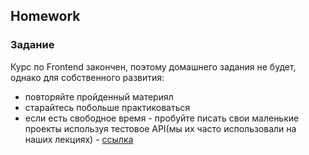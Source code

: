 ## Homework

### Задание

Курс по Frontend закончен, поэтому домашнего задания не будет, однако для собственного развития:

- повторяйте пройденный материял
- старайтесь побольше практиковаться
- если есть свободное время - пробуйте писать свои маленькие проекты используя тестовое API(мы их часто использовали на наших лекциях) - [ссылка](https://pxstudio.pw/blog/15-besplatnyh-api-dlya-napisaniya-testovyh-prilozhenij)

